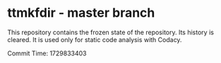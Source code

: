 # ttmkfdir - master branch

This repository contains the frozen state of the repository.
Its history is cleared. It is used only for static code
analysis with Codacy.

Commit Time: 1729833403